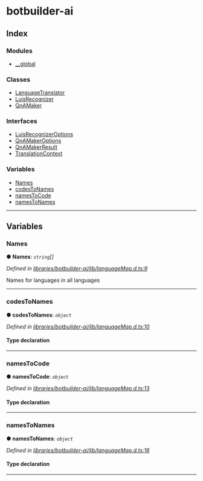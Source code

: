 


#  botbuilder-ai


## Index

### Modules

* [__global](modules/botbuilder_ai.__global.md)


### Classes

* [LanguageTranslator](classes/botbuilder_ai.languagetranslator.md)
* [LuisRecognizer](classes/botbuilder_ai.luisrecognizer.md)
* [QnAMaker](classes/botbuilder_ai.qnamaker.md)


### Interfaces

* [LuisRecognizerOptions](interfaces/botbuilder_ai.luisrecognizeroptions.md)
* [QnAMakerOptions](interfaces/botbuilder_ai.qnamakeroptions.md)
* [QnAMakerResult](interfaces/botbuilder_ai.qnamakerresult.md)
* [TranslationContext](interfaces/botbuilder_ai.translationcontext.md)


### Variables

* [Names](#names)
* [codesToNames](#codestonames)
* [namesToCode](#namestocode)
* [namesToNames](#namestonames)



---
## Variables
<a id="names"></a>

###  Names

**●  Names**:  *`string`[]* 

*Defined in [libraries/botbuilder-ai/lib/languageMap.d.ts:9](https://github.com/Microsoft/botbuilder-js/blob/6102823/libraries/botbuilder-ai/lib/languageMap.d.ts#L9)*



Names for languages in all languages




___

<a id="codestonames"></a>

###  codesToNames

**●  codesToNames**:  *`object`* 

*Defined in [libraries/botbuilder-ai/lib/languageMap.d.ts:10](https://github.com/Microsoft/botbuilder-js/blob/6102823/libraries/botbuilder-ai/lib/languageMap.d.ts#L10)*


#### Type declaration


[key: `string`]: `string`






___

<a id="namestocode"></a>

###  namesToCode

**●  namesToCode**:  *`object`* 

*Defined in [libraries/botbuilder-ai/lib/languageMap.d.ts:13](https://github.com/Microsoft/botbuilder-js/blob/6102823/libraries/botbuilder-ai/lib/languageMap.d.ts#L13)*


#### Type declaration


[key: `string`]: `string`






___

<a id="namestonames"></a>

###  namesToNames

**●  namesToNames**:  *`object`* 

*Defined in [libraries/botbuilder-ai/lib/languageMap.d.ts:16](https://github.com/Microsoft/botbuilder-js/blob/6102823/libraries/botbuilder-ai/lib/languageMap.d.ts#L16)*


#### Type declaration


[key: `string`]: `string`[]






___


